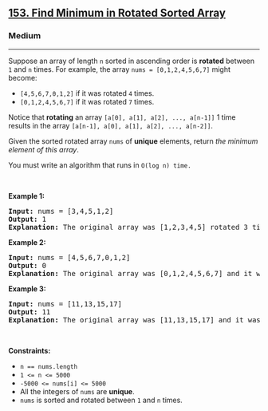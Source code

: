<h2><a href="https://leetcode.com/problems/find-minimum-in-rotated-sorted-array/">153. Find Minimum in Rotated Sorted Array</a></h2><h3>Medium</h3><hr><div style="user-select: auto;"><p style="user-select: auto;">Suppose an array of length <code style="user-select: auto;">n</code> sorted in ascending order is <strong style="user-select: auto;">rotated</strong> between <code style="user-select: auto;">1</code> and <code style="user-select: auto;">n</code> times. For example, the array <code style="user-select: auto;">nums = [0,1,2,4,5,6,7]</code> might become:</p>

<ul style="user-select: auto;">
	<li style="user-select: auto;"><code style="user-select: auto;">[4,5,6,7,0,1,2]</code> if it was rotated <code style="user-select: auto;">4</code> times.</li>
	<li style="user-select: auto;"><code style="user-select: auto;">[0,1,2,4,5,6,7]</code> if it was rotated <code style="user-select: auto;">7</code> times.</li>
</ul>

<p style="user-select: auto;">Notice that <strong style="user-select: auto;">rotating</strong> an array <code style="user-select: auto;">[a[0], a[1], a[2], ..., a[n-1]]</code> 1 time results in the array <code style="user-select: auto;">[a[n-1], a[0], a[1], a[2], ..., a[n-2]]</code>.</p>

<p style="user-select: auto;">Given the sorted rotated array <code style="user-select: auto;">nums</code> of <strong style="user-select: auto;">unique</strong> elements, return <em style="user-select: auto;">the minimum element of this array</em>.</p>

<p style="user-select: auto;">You must write an algorithm that runs in&nbsp;<code style="user-select: auto;">O(log n) time.</code></p>

<p style="user-select: auto;">&nbsp;</p>
<p style="user-select: auto;"><strong class="example" style="user-select: auto;">Example 1:</strong></p>

<pre style="user-select: auto;"><strong style="user-select: auto;">Input:</strong> nums = [3,4,5,1,2]
<strong style="user-select: auto;">Output:</strong> 1
<strong style="user-select: auto;">Explanation:</strong> The original array was [1,2,3,4,5] rotated 3 times.
</pre>

<p style="user-select: auto;"><strong class="example" style="user-select: auto;">Example 2:</strong></p>

<pre style="user-select: auto;"><strong style="user-select: auto;">Input:</strong> nums = [4,5,6,7,0,1,2]
<strong style="user-select: auto;">Output:</strong> 0
<strong style="user-select: auto;">Explanation:</strong> The original array was [0,1,2,4,5,6,7] and it was rotated 4 times.
</pre>

<p style="user-select: auto;"><strong class="example" style="user-select: auto;">Example 3:</strong></p>

<pre style="user-select: auto;"><strong style="user-select: auto;">Input:</strong> nums = [11,13,15,17]
<strong style="user-select: auto;">Output:</strong> 11
<strong style="user-select: auto;">Explanation:</strong> The original array was [11,13,15,17] and it was rotated 4 times. 
</pre>

<p style="user-select: auto;">&nbsp;</p>
<p style="user-select: auto;"><strong style="user-select: auto;">Constraints:</strong></p>

<ul style="user-select: auto;">
	<li style="user-select: auto;"><code style="user-select: auto;">n == nums.length</code></li>
	<li style="user-select: auto;"><code style="user-select: auto;">1 &lt;= n &lt;= 5000</code></li>
	<li style="user-select: auto;"><code style="user-select: auto;">-5000 &lt;= nums[i] &lt;= 5000</code></li>
	<li style="user-select: auto;">All the integers of <code style="user-select: auto;">nums</code> are <strong style="user-select: auto;">unique</strong>.</li>
	<li style="user-select: auto;"><code style="user-select: auto;">nums</code> is sorted and rotated between <code style="user-select: auto;">1</code> and <code style="user-select: auto;">n</code> times.</li>
</ul>
</div>